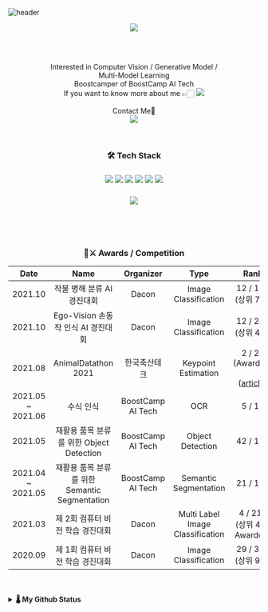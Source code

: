 ![header](https://capsule-render.vercel.app/api?type=waving&color=timeGradient&height=300&section=header&text=Hi,%20I'm%20Jaesub👋&fontSize=45&animation=fadeIn)

<p align='center'>
  
  <p align='center'>
  <a href="https://hits.seeyoufarm.com"><img src="https://hits.seeyoufarm.com/api/count/incr/badge.svg?url=https%3A%2F%2Fgithub.com%2Fshjas94&count_bg=%233D46C8&title_bg=%23555555&icon=&icon_color=%23E7E7E7&title=hits&edge_flat=true"/></a>
  </p>
  
  <br> 
  <p align='center'>
  <br> Interested in Computer Vision / Generative Model / 
  <br>Multi-Model Learning
  <br> Boostcamper of BoostCamp AI Tech
  <br> If you want to know more about me 👉🏻 <a href=https://water-yacht-eaa.notion.site/Who-am-I-d2d6453bb4394fd8b0cf595c0c5116e3><img src="https://img.shields.io/badge/Notion-000000?style=flat&logo=Notion&logoColor=white"/></a>
  <br><br>Contact Me📩
  <br> <a href="mailto:shjas94@outlook.kr"><img src=https://img.shields.io/badge/Outlook-0078D4?&style=flat-square&logo=Microsoft-Outlook&logocolor=white/></a>
  </p>

</p>
<p align='center'>
<br>

<h3 align='center'>🛠 Tech Stack</h3>

  <h3 align='center'><img src="https://img.shields.io/badge/Python-3766AB?style=flat&logo=Python&logoColor=white">
  <img src="https://img.shields.io/badge/Pytorch-FF3232?style=flat&logo=Pytorch&logoColor=white">
  <img src="https://img.shields.io/badge/Tensorflow-FF6F00?style=flat&logo=Tensorflow&logoColor=white">
  <img src="https://img.shields.io/badge/scikit learn-F7931E?style=flat&logo=scikit-learn&logoColor=white">
  <img src="https://img.shields.io/badge/Numpy-1E8449?style=flat&logo=Numpy&logoColor=white">
  <img src="https://img.shields.io/badge/Pandas-FF8C0A?style=flat&logo=Pandas&logoColor=white"> 
  </h3>
  <h3 align='center'>
  <img src="https://img.shields.io/badge/OpenCV-5C3EE8?style=flat&logo=OpenCV&logoColor=white"> 
</h3>
</br>
</p>

<br>
<h3 align='center'>🥇⚔️ Awards / Competition</h3>

|  Date   |               Name               |  Organizer   |               Type               |                                               Rank                                                |
| :-----: | :------------------------------: | :----------: | :------------------------------: | :-----------------------------------------------------------------------------------------------: |
| 2021.10 | 작물 병해 분류 AI 경진대회 | Dacon | Image Classification | 12 / 170 (상위 7%) |
| 2021.10 | Ego-Vision 손동작 인식 AI 경진대회 | Dacon | Image Classification | 12 / 290 (상위 4%) |
| 2021.08 |       AnimalDatathon 2021        | 한국축산테크 |       Keypoint Estimation        | 2 / 22 (Awarded)</br></br>([article](http://www.lamb.international/news/articleView.html?idxno=1672)) |
| 2021.05 ~ 2021.06 | 수식 인식 | BoostCamp AI Tech | OCR | 5 / 12 |
| 2021.05 | 재활용 품목 분류를 위한 Object Detection | BoostCamp AI Tech | Object Detection | 42 / 120 |
| 2021.04 ~ 2021.05 | 재활용 품목 분류를 위한 Semantic Segmentation | BoostCamp AI Tech | Semantic Segmentation | 21 / 124 |
| 2021.03 | 제 2회 컴퓨터 비전 학습 경진대회 |    Dacon     | Multi Label Image Classification | 4 / 215 (상위 4%, Awarded)                                          |
| 2020.09 | 제 1회 컴퓨터 비전 학습 경진대회 | Dacon | Image Classification | 29 / 356 (상위 9%) |

</br>
</br>
<details markdown="1">
<summary><strong>🌡 My Github Status</strong></summary>

<div align="center>

[![Jaesub's GitHub stats](https://github-readme-stats.vercel.app/api?username=shjas94&hide_title=false&show_icons=true&include_all_commits=true&disable_animations=false&theme=material-palenight)](https://github.com/anuraghazra/github-readme-stats) [![Top Langs](https://github-readme-stats.vercel.app/api/top-langs/?username=shjas94&layout=compact&theme=material-palenight)](https://github.com/anuraghazra/github-readme-stats)
</div>
</details>